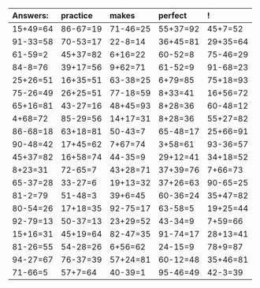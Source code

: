 | Answers: | practice | makes | perfect | ! |
| :--- | :--- | :--- | :--- | :--- |
| 15+49=64 | 86-67=19 | 71-46=25 | 55+37=92 | 45+7=52 | 
| 91-33=58 | 70-53=17 | 22-8=14 | 36+45=81 | 29+35=64 | 
| 61-59=2 | 45+37=82 | 6+16=22 | 60-52=8 | 75-46=29 | 
| 84-8=76 | 39+17=56 | 9+62=71 | 61-52=9 | 91-68=23 | 
| 25+26=51 | 16+35=51 | 63-38=25 | 6+79=85 | 75+18=93 | 
| 75-26=49 | 26+25=51 | 77-18=59 | 8+33=41 | 16+56=72 | 
| 65+16=81 | 43-27=16 | 48+45=93 | 8+28=36 | 60-48=12 | 
| 4+68=72 | 85-29=56 | 14+17=31 | 8+28=36 | 55+27=82 | 
| 86-68=18 | 63+18=81 | 50-43=7 | 65-48=17 | 25+66=91 | 
| 90-48=42 | 17+45=62 | 7+67=74 | 3+58=61 | 93-36=57 | 
| 45+37=82 | 16+58=74 | 44-35=9 | 29+12=41 | 34+18=52 | 
| 8+23=31 | 72-65=7 | 43+28=71 | 37+39=76 | 7+66=73 | 
| 65-37=28 | 33-27=6 | 19+13=32 | 37+26=63 | 90-65=25 | 
| 81-2=79 | 51-48=3 | 39+6=45 | 60-36=24 | 35+47=82 | 
| 80-54=26 | 17+18=35 | 92-75=17 | 63-58=5 | 19+25=44 | 
| 92-79=13 | 50-37=13 | 23+29=52 | 43-34=9 | 7+59=66 | 
| 15+16=31 | 45+19=64 | 82-47=35 | 91-74=17 | 28+13=41 | 
| 81-26=55 | 54-28=26 | 6+56=62 | 24-15=9 | 78+9=87 | 
| 94-27=67 | 76-37=39 | 57+24=81 | 60-12=48 | 35+46=81 | 
| 71-66=5 | 57+7=64 | 40-39=1 | 95-46=49 | 42-3=39 | 
